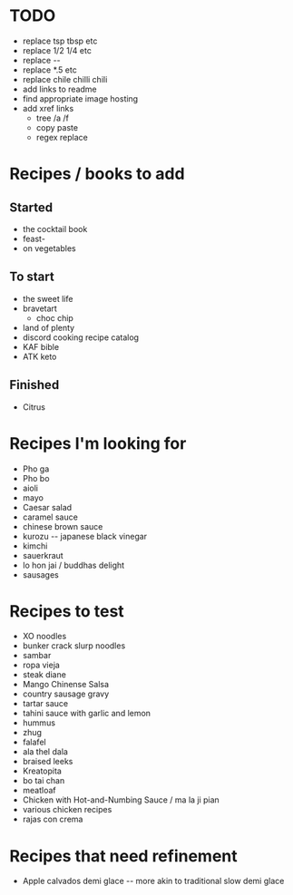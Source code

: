# TODO

* replace tsp tbsp etc
* replace 1/2 1/4 etc
* replace --
* replace *.5 etc
* replace chile chilli chili
* add links to readme
* find appropriate image hosting
* add xref links
    * tree /a /f 
    * copy paste
    * regex replace

# Recipes / books to add
## Started
* the cocktail book
* feast-
* on vegetables

## To start
* the sweet life
* bravetart 
    * choc chip
* land of plenty
* discord cooking recipe catalog
* KAF bible
* ATK keto

## Finished
* Citrus


# Recipes I'm looking for

* Pho ga
* Pho bo
* aioli
* mayo
* Caesar salad
* caramel sauce
* chinese brown sauce
* kurozu -- japanese black vinegar
* kimchi
* sauerkraut
* lo hon jai / buddhas delight
* sausages

# Recipes to test

* XO noodles
* bunker crack slurp noodles
* sambar
* ropa vieja
* steak diane
* Mango Chinense Salsa
* country sausage gravy
* tartar sauce
* tahini sauce with garlic and lemon
* hummus
* zhug
* falafel
* ala thel dala
* braised leeks
* Kreatopita
* bo tai chan
* meatloaf
* Chicken with Hot-and-Numbing Sauce / ma la ji pian
* various chicken recipes
* rajas con crema

# Recipes that need refinement

* Apple calvados demi glace -- more akin to traditional slow demi glace